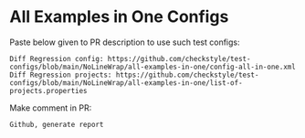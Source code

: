 # All Examples in One Configs
Paste below given to PR description to use such test configs:
```
Diff Regression config: https://github.com/checkstyle/test-configs/blob/main/NoLineWrap/all-examples-in-one/config-all-in-one.xml
Diff Regression projects: https://github.com/checkstyle/test-configs/blob/main/NoLineWrap/all-examples-in-one/list-of-projects.properties
```
Make comment in PR:
```
Github, generate report
```
